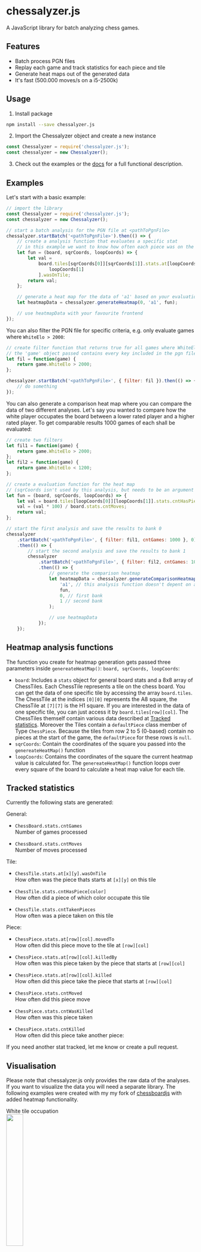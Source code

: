 # chessalyzer.js

A JavaScript library for batch analyzing chess games.

## Features

-   Batch process PGN files
-   Replay each game and track statistics for each piece and tile
-   Generate heat maps out of the generated data
-   It's fast (500.000 moves/s on a i5-2500k)

## Usage

1. Install package

```sh
npm install --save chessalyzer.js
```

2. Import the Chessalyzer object and create a new instance

```javascript
const Chessalyzer = require('chessalyzer.js');
const chessalyzer = new Chessalyzer();
```

3. Check out the examples or the [docs](https://peterpain.github.io/chessalyzer.js/Chessalyzer.html) for a full functional description.

## Examples

Let's start with a basic example:

```javascript
// import the library
const Chessalyzer = require('chessalyzer.js');
const chessalyzer = new Chessalyzer();

// start a batch analysis for the PGN file at <pathToPgnFile>
chessalyzer.startBatch('<pathToPgnFile>').then(() => {
	// create a analysis function that evaluates a specific stat
	// in this example we want to know how often each piece was on the tile at sqrCoords
	let fun = (board, sqrCoords, loopCoords) => {
		let val =
			board.tiles[sqrCoords[0]][sqrCoords[1]].stats.at[loopCoords[0]][
				loopCoords[1]
			].wasOnTile;
		return val;
	};

	// generate a heat map for the data of 'a1' based on your evaluation function
	let heatmapData = chessalyzer.generateHeatmap(0, 'a1', fun);

	// use heatmapData with your favourite frontend
});
```

You can also filter the PGN file for specific criteria, e.g. only evaluate games where `WhiteElo > 2000`:

```javascript
// create filter function that returns true for all games where WhiteElo > 2000
// the 'game' object passed contains every key included in the pgn file
let fil = function(game) {
	return game.WhiteElo > 2000;
};

chessalyzer.startBatch('<pathToPgnFile>', { filter: fil }).then(() => {
	// do something
});
```

You can also generate a comparison heat map where you can compare the data of two different analyses. Let's say you wanted to compare how the white player occupates the board between a lower rated player and a higher rated player. To get comparable results 1000 games of each shall be evaluated:

```javascript
// create two filters
let fil1 = function(game) {
	return game.WhiteElo > 2000;
};
let fil2 = function(game) {
	return game.WhiteElo < 1200;
};

// create a evaluation function for the heat map
// (sqrCoords isn't used by this analysis, but needs to be an argument nevertheless)
let fun = (board, sqrCoords, loopCoords) => {
	let val = board.tiles[loopCoords[0]][loopCoords[1]].stats.cntHasPiece.white;
	val = (val * 100) / board.stats.cntMoves;
	return val;
};

// start the first analysis and save the results to bank 0
chessalyzer
	.startBatch('<pathToPgnFile>', { filter: fil1, cntGames: 1000 }, 0)
	.then(() => {
		// start the second analysis and save the results to bank 1
		chessalyzer
			.startBatch('<pathToPgnFile>', { filter: fil2, cntGames: 1000 }, 1)
			.then(() => {
				// generate the comparison heatmap
				let heatmapData = chessalyzer.generateComparisonHeatmap(
					'a1', // this analysis function doesn't depent on a specific square, so pass a random square
					fun,
					0, // first bank
					1 // second bank
				);

				// use heatmapData
			});
	});
```

## Heatmap analysis functions

The function you create for heatmap generation gets passed three parameters inside `genereateHeatMap()`: `board, sqrCoords, loopCoords`:

-   `board`: Includes a `stats` object for general board stats and a 8x8 array of ChessTiles. Each ChessTile represents a tile on the chess board. You can get the data of one specific tile by accessing the array `board.tiles`. The ChessTile at the indices `[0][0]` represents the A8 square, the ChessTile at `[7][7]` is the H1 square. If you are interested in the data of one specific tile, you can just access it by `board.tiles[row][col]`. The ChessTiles themself contain various data described at [Tracked statistics](#tracked-statistics). Moreover the Tiles contain a `defaultPiece` class member of Type `ChessPiece`. Because the tiles from row 2 to 5 (0-based) contain no pieces at the start of the game, the `defaultPiece` for these rows is `null`.
-   `sqrCoords`: Contain the coordinates of the square you passed into the `genereateHeatMap()` function
-   `loopCoords`: Contains the coordinates of the square the current heatmap value is calculated for. The `genereateHeatMap()` function loops over every square of the board to calculate a heat map value for each tile.

## Tracked statistics

Currently the following stats are generated:

General:

-   `ChessBoard.stats.cntGames`  
    Number of games processed

-   `ChessBoard.stats.cntMoves`  
    Number of moves processed

Tile:

-   `ChessTile.stats.at[x][y].wasOnTile`  
    How often was the piece thats starts at `[x][y]` on this tile

-   `ChessTile.stats.cntHasPiece[color]`  
    How often did a piece of which color occupate this tile

-   `ChessTile.stats.cntTakenPieces`  
    How often was a piece taken on this tile

Piece:

-   `ChessPiece.stats.at[row][col].movedTo`  
    How often did this piece move to the tile at `[row][col]`

-   `ChessPiece.stats.at[row][col].killedBy`  
    How often was this piece taken by the piece that starts at `[row][col]`

-   `ChessPiece.stats.at[row][col].killed`  
    How often did this piece take the piece that starts at `[row][col]`

-   `ChessPiece.stats.cntMoved`  
    How often did this piece move

-   `ChessPiece.stats.cntWasKilled`  
    How often was this piece taken

-   `ChessPiece.stats.cntKilled`  
    How often did this piece take another piece:

If you need another stat tracked, let me know or create a pull request.

## Visualisation

Please note that chessalyzer.js only provides the raw data of the analyses. If you want to visualize the data you will need a separate library. The following examples were created with my my fork of [chessboardjs](https://github.com/PeterPain/heatboard.js) with added heatmap functionality.

White tile occupation  
<img src="https://i.imgur.com/2naX1mg.png" width="30%">

Moves of whites e pawn  
<img src="https://i.imgur.com/ATivf7i.png" width="30%">

Difference of whites tiles occupation between a higher (green) and a lower rated (red) player  
<img src="https://i.imgur.com/tZVkPs3.png" width="30%">

## Contribute

1. Download the project

2. `npm install`

3. Make changes

4. Build via `npm run build` or `npm run dev`

## TODOs

-   [ ] Check functionality for non-lichess PGN files
-   [ ] Write Mocha tests
-   [ ] Update jsdoc
-   [ ] Track statistics for promoted pieces and en passant moves. Currently stats for those are not tracked
-   [ ] Provide function for parsing notation from algebraic (e4 e5) to long algebraic (e2-e4 e7-e5). Internally already available, but no API yet.
- 	[ ] If possible, rebuilt code to be able to just run a comparison function between 'before move' and 'after move' and generate all stats in that function. Currently the stats are tracked at multiple places which makes adding more stats a bit confusing.


## Related

Check out my standalone electron project [Chessalyzer](https://github.com/PeterPain/chessalyzer-nuxt) which uses chessalyzer.js and heatboard.js for visualizing game data. It's still work in progress though.
